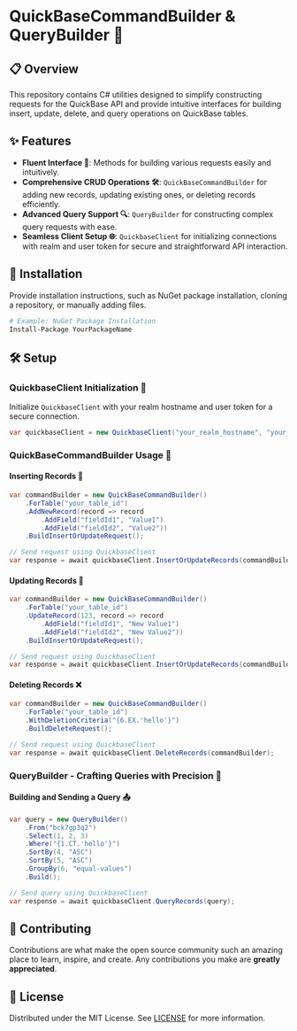 # QuickBaseCommandBuilder & QueryBuilder 🚀

## 📋 Overview

This repository contains C# utilities designed to simplify constructing requests for the QuickBase API and provide intuitive interfaces for building insert, update, delete, and query operations on QuickBase tables.

## ✨ Features

- **Fluent Interface 🌊**: Methods for building various requests easily and intuitively.
- **Comprehensive CRUD Operations 🛠️**: `QuickBaseCommandBuilder` for adding new records, updating existing ones, or deleting records efficiently.
- **Advanced Query Support 🔍**: `QueryBuilder` for constructing complex query requests with ease.
- **Seamless Client Setup 🌐**: `QuickbaseClient` for initializing connections with realm and user token for secure and straightforward API interaction.

## 💾 Installation

Provide installation instructions, such as NuGet package installation, cloning a repository, or manually adding files.

```bash
# Example: NuGet Package Installation
Install-Package YourPackageName
```

## 🛠️ Setup

### QuickbaseClient Initialization 🌟

Initialize `QuickbaseClient` with your realm hostname and user token for a secure connection.

```csharp
var quickbaseClient = new QuickbaseClient("your_realm_hostname", "your_user_token");
```

### QuickBaseCommandBuilder Usage 🧩

#### Inserting Records 💾

```csharp
var commandBuilder = new QuickBaseCommandBuilder()
    .ForTable("your_table_id")
    .AddNewRecord(record => record
        .AddField("fieldId1", "Value1")
        .AddField("fieldId2", "Value2"))
    .BuildInsertOrUpdateRequest();

// Send request using QuickbaseClient
var response = await quickbaseClient.InsertOrUpdateRecords(commandBuilder);
```

#### Updating Records 🔄

```csharp
var commandBuilder = new QuickBaseCommandBuilder()
    .ForTable("your_table_id")
    .UpdateRecord(123, record => record
        .AddField("fieldId1", "New Value1")
        .AddField("fieldId2", "New Value2"))
    .BuildInsertOrUpdateRequest();

// Send request using QuickbaseClient
var response = await quickbaseClient.InsertOrUpdateRecords(commandBuilder);
```

#### Deleting Records ❌

```csharp
var commandBuilder = new QuickBaseCommandBuilder()
    .ForTable("your_table_id")
    .WithDeletionCriteria("{6.EX.'hello'}")
    .BuildDeleteRequest();

// Send request using QuickbaseClient
var response = await quickbaseClient.DeleteRecords(commandBuilder);
```

### QueryBuilder - Crafting Queries with Precision 🔎

#### Building and Sending a Query 📤

```csharp
var query = new QueryBuilder()
    .From("bck7gp3q2")
    .Select(1, 2, 3)
    .Where("{1.CT.'hello'}")
    .SortBy(4, "ASC")
    .SortBy(5, "ASC")
    .GroupBy(6, "equal-values")
    .Build();

// Send query using QuickbaseClient
var response = await quickbaseClient.QueryRecords(query);
```

## 👐 Contributing
Contributions are what make the open source community such an amazing place to learn, inspire, and create. Any contributions you make are **greatly appreciated**.

## 📜 License

Distributed under the MIT License. See [LICENSE](https://github.com/ducksoop/quickbase-net/blob/master/LICENSE.txt) for more information.
